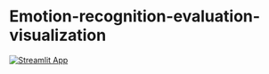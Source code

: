 # Emotion-recognition-evaluation-visualization
[![Streamlit App](https://static.streamlit.io/badges/streamlit_badge_black_white.svg)](https://share.streamlit.io/dioday45/emotion-recognition-evaluation-visualization/main)
